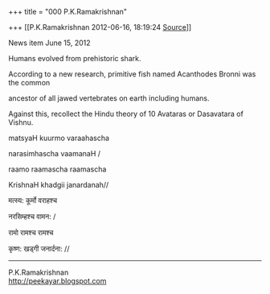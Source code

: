 +++
title = "000 P.K.Ramakrishnan"

+++
[[P.K.Ramakrishnan	2012-06-16, 18:19:24 [Source](https://groups.google.com/g/samskrita/c/EX5kTyMJzBU)]]



  

News item June 15, 2012



Humans evolved from prehistoric shark.



According to a new research, primitive fish named Acanthodes Bronni was the common

ancestor of all jawed vertebrates on earth including humans.



Against this, recollect the Hindu theory of 10 Avataras or Dasavatara of Vishnu.



matsyaH kuurmo varaahascha

narasimhascha vaamanaH /

raamo raamascha raamascha

KrishnaH khadgii janardanah//



मत्स्य: कूर्मो वराहश्च

नरसिम्हश्च वामन: /

रामो रामश्च रामश्च

कृष्ण: खड्गी जनार्दना: //







  



-----------------------------------  
P.K.Ramakrishnan  
<http://peekayar.blogspot.com>

